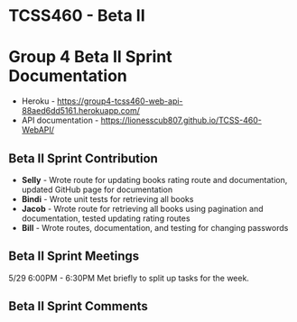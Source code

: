 # TCSS460 - Beta II

# Group 4 Beta II Sprint Documentation

- Heroku - https://group4-tcss460-web-api-88aed6dd5161.herokuapp.com/
- API documentation - https://lionesscub807.github.io/TCSS-460-WebAPI/

## Beta II Sprint Contribution

- **Selly** - Wrote route for updating books rating route and documentation, updated GitHub page for documentation
- **Bindi** - Wrote unit tests for retrieving all books
- **Jacob** - Wrote route for retrieving all books using pagination and documentation, tested updating rating routes
- **Bill** - Wrote routes, documentation, and testing for changing passwords

## Beta II Sprint Meetings

5/29 6:00PM - 6:30PM
	Met briefly to split up tasks for the week.

## Beta II Sprint Comments
